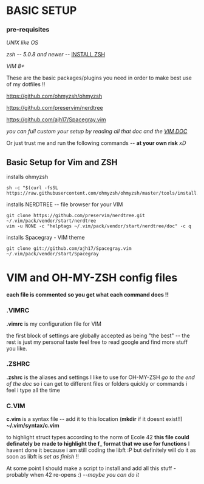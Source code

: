 # BASIC SETUP

### pre-requisites

*UNIX like OS*

*zsh -- 5.0.8 and newer --* [INSTALL ZSH](https://github.com/ohmyzsh/ohmyzsh/wiki/Installing-ZSH)

*VIM 8+*

These are the basic packages/plugins you need in order to make best use of my dotfiles !!

https://github.com/ohmyzsh/ohmyzsh  

https://github.com/preservim/nerdtree

https://github.com/ajh17/Spacegray.vim

*you can full custom your setup by reading all that doc and the [VIM DOC](https://www.vim.org/docs.php)*

Or just trust me and run the following commands  -- **at your own risk** *xD* 

## Basic Setup for Vim and ZSH
installs ohmyzsh
```
sh -c "$(curl -fsSL https://raw.githubusercontent.com/ohmyzsh/ohmyzsh/master/tools/install.sh)"
```
installs NERDTREE -- file browser for your VIM
```
git clone https://github.com/preservim/nerdtree.git ~/.vim/pack/vendor/start/nerdtree
vim -u NONE -c "helptags ~/.vim/pack/vendor/start/nerdtree/doc" -c q
```
installs Spacegray - VIM theme
```
git clone git://github.com/ajh17/Spacegray.vim ~/.vim/pack/vendor/start/Spacegray
```
# VIM and OH-MY-ZSH config files

**each file is commented so you get what each command does !!**

### .VIMRC

**.vimrc** is my configuration file for VIM

the first block of settings are globally accepted as being "the best" -- the rest is just my personal taste
feel free to read google and find more stuff you like.

### .ZSHRC

**.zshrc** is the aliases and settings I like to use for OH-MY-ZSH *go to the end of the doc*
so i can get to different files or folders quickly or commands i feel i type all the time

### C.VIM

**c.vim** is a syntax file -- add it to this location (**mkdir** if it doesnt exist!!) **~/.vim/syntax/c.vim**

to highlight struct types according to the norm of Ecole 42 **this file could definately be made to highlight the f_ format that we use for functions** I havent done it because i am still coding the libft :P but definitely will do it as soon as libft is *set as finish* !! 

At some point I should make a script to install and add all this stuff - probably when 42 re-opens :) --*maybe you can do it*
